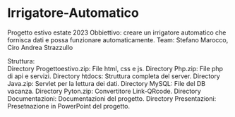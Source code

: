 # Irrigatore-Automatico
Progetto estivo estate 2023
Obbiettivo: creare un irrigatore automatico che fornisca dati e possa funzionare automaticamente.
Team: Stefano Marocco, Ciro Andrea Strazzullo

Struttura:<br>
  Directory Progettoestivo.zip: File html, css e js.
  Directory Php.zip: File php di api e servizi.
  Directory htdocs: Struttura completa del server.
  Directory Java.zip: Servlet per la lettura dei dati.
  Directory MySQL: File del DB vacanza.
  Directory Pyton.zip: Convertitore Link-QRcode.
  Directory Documentazioni: Documentazioni del progetto.
  Directory Presentazioni: Presetnazione in PowerPoint del progetto.
